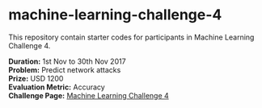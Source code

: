 # machine-learning-challenge-4
This repository contain starter codes for participants in Machine Learning Challenge 4. <br />

**Duration:** 1st Nov to 30th Nov 2017 <br />
**Problem:** Predict network attacks <br />
**Prize:** USD 1200 <br />
**Evaluation Metric:** Accuracy <br />
**Challenge Page:** [Machine Learning Challenge 4](https://www.hackerearth.com/challenge/competitive/machine-learning-challenge-4/)


